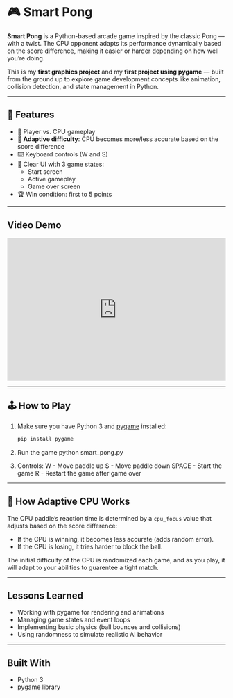 # 🎮 Smart Pong

**Smart Pong** is a Python-based arcade game inspired by the classic Pong — with a twist. The CPU opponent adapts its performance dynamically based on the score difference, making it easier or harder depending on how well you’re doing.

This is my **first graphics project** and my **first project using pygame** — built from the ground up to explore game development concepts like animation, collision detection, and state management in Python.

---

## 🚀 Features

- 🎯 Player vs. CPU gameplay
- 🧠 **Adaptive difficulty**: CPU becomes more/less accurate based on the score difference
- ⌨️ Keyboard controls (W and S)
- 🎨 Clear UI with 3 game states:
  - Start screen
  - Active gameplay
  - Game over screen
- 🏆 Win condition: first to 5 points

---

## Video Demo
<div style="position: relative; padding-bottom: 64.98194945848375%; height: 0;"><iframe src="https://www.loom.com/embed/688100828451471fa82888850423cb67?sid=58344862-9413-40cc-a1de-d46aa8a0ace6" frameborder="0" webkitallowfullscreen mozallowfullscreen allowfullscreen style="position: absolute; top: 0; left: 0; width: 100%; height: 100%;"></iframe></div>

---

## 🕹️ How to Play

1. Make sure you have Python 3 and [pygame](https://www.pygame.org/) installed:
   ```bash
   pip install pygame

2. Run the game
python smart_pong.py

3. Controls:
    W      - Move paddle up
    S      - Move paddle down
    SPACE  - Start the game
    R      - Restart the game after game over

---

## 🧠 How Adaptive CPU Works
The CPU paddle’s reaction time is determined by a `cpu_focus` value that adjusts based on the score difference:

- If the CPU is winning, it becomes less accurate (adds random error).
- If the CPU is losing, it tries harder to block the ball.

The initial difficulty of the CPU is randomized each game, and as you play, it will adapt to your abilities to guarentee a tight match.

---

## Lessons Learned
- Working with pygame for rendering and animations
- Managing game states and event loops
- Implementing basic physics (ball bounces and collisions)
- Using randomness to simulate realistic AI behavior

---

## Built With
- Python 3
- pygame library

